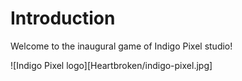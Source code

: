 # Introduction

Welcome to the inaugural game of Indigo Pixel studio!

![Indigo Pixel logo][Heartbroken/indigo-pixel.jpg]

<link rel="shortcut icon" type="image/x-icon" href="favicon.ico">
